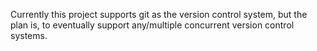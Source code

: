 Currently this project supports git as the version control system, but the plan is, to eventually support any/multiple concurrent version control systems.